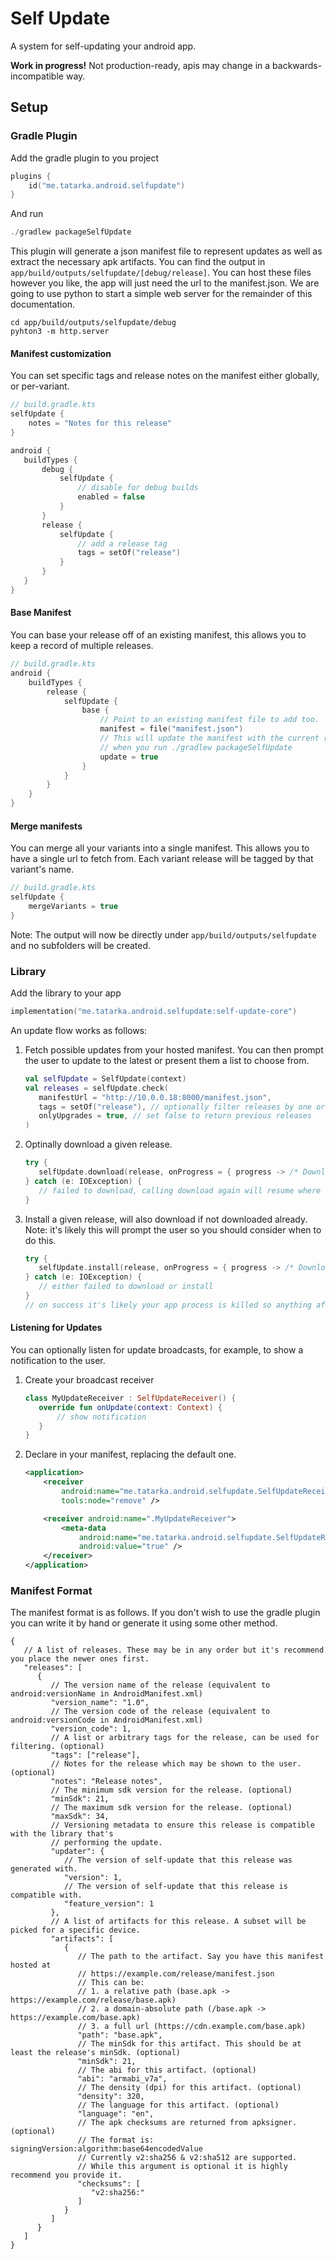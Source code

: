 # Self Update

A system for self-updating your android app.

**Work in progress!** Not production-ready, apis may change in a backwards-incompatible way.

## Setup

### Gradle Plugin

Add the gradle plugin to you project
```kotlin
plugins {
    id("me.tatarka.android.selfupdate")
}
```
And run
```kotlin
./gradlew packageSelfUpdate
```

This plugin will generate a json manifest file to represent updates as well as extract the necessary
apk artifacts. You can find the output in `app/build/outputs/selfupdate/[debug/release]`. You can
host these files however you like, the app will just need the url to the manifest.json. We are going
to use python to start a simple web server for the remainder of this documentation.

```shell
cd app/build/outputs/selfupdate/debug
pyhton3 -m http.server
```

#### Manifest customization

You can set specific tags and release notes on the manifest either globally, or per-variant.

```kotlin
// build.gradle.kts
selfUpdate {
    notes = "Notes for this release"
}

android {
   buildTypes {
       debug {
           selfUpdate {
               // disable for debug builds
               enabled = false
           }
       }
       release {
           selfUpdate {
               // add a release tag
               tags = setOf("release")
           }
       }
   } 
}
```

#### Base Manifest

You can base your release off of an existing manifest, this allows you to keep a record of multiple
releases.

```kotlin
// build.gradle.kts
android {
    buildTypes {
        release {
            selfUpdate {
                base {
                    // Point to an existing manifest file to add too.
                    manifest = file("manifest.json")
                    // This will update the manifest with the current release
                    // when you run ./gradlew packageSelfUpdate
                    update = true
                }
            }
        }
    }
}
```

#### Merge manifests

You can merge all your variants into a single manifest. This allows you to have a single url to
fetch from. Each variant release will be tagged by that variant's name.

```kotlin
// build.gradle.kts
selfUpdate {
    mergeVariants = true
}
```

Note: The output will now be directly under `app/build/outputs/selfupdate` and no subfolders will be
created.

### Library

Add the library to your app
```kotlin
implementation("me.tatarka.android.selfupdate:self-update-core")
```

An update flow works as follows:

1. Fetch possible updates from your hosted manifest. You can then prompt the user to update to the 
   latest or present them a list to choose from.
   ```kotlin
   val selfUpdate = SelfUpdate(context)
   val releases = selfUpdate.check(
      manifestUrl = "http://10.0.0.18:8000/manifest.json",
      tags = setOf("release"), // optionally filter releases by one or more tags
      onlyUpgrades = true, // set false to return previous releases
   )
   ```
2. Optinally download a given release.
   ```kotlin
   try {
      selfUpdate.download(release, onProgress = { progress -> /* Download/Install progress */})
   } catch (e: IOException) {
      // failed to download, calling download again will resume where it left off
   }
   ```
4. Install a given release, will also download if not downloaded already.
   Note: it's likely this will prompt the user so you should consider when to do this.
   ```kotlin
   try {
      selfUpdate.install(release, onProgress = { progress -> /* Download/Install progress */})
   } catch (e: IOException) {
      // either failed to download or install
   }
   // on success it's likely your app process is killed so anything after this would be unreachable.
   ```

#### Listening for Updates

You can optionally listen for update broadcasts, for example, to show a notification to the user.

1. Create your broadcast receiver
   ```kotlin
   class MyUpdateReceiver : SelfUpdateReceiver() {
      override fun onUpdate(context: Context) {
          // show notification
      }
   }
   ```
2. Declare in your manifest, replacing the default one.
   ```xml
   <application>
       <receiver
           android:name="me.tatarka.android.selfupdate.SelfUpdateReceiver"
           tools:node="remove" />

       <receiver android:name=".MyUpdateReceiver">
           <meta-data
               android:name="me.tatarka.android.selfupdate.SelfUpdateReceiver"
               android:value="true" />
       </receiver>
   </application> 
   ```

### Manifest Format

The manifest format is as follows. If you don't wish to use the gradle plugin you can write it by
hand or generate it using some other method.

```json5
{
   // A list of releases. These may be in any order but it's recommend you place the newer ones first.
   "releases": [
      {
         // The version name of the release (equivalent to android:versionName in AndroidManifest.xml)
         "version_name": "1.0",
         // The version code of the release (equivalent to android:versionCode in AndroidManifest.xml)
         "version_code": 1,
         // A list or arbitrary tags for the release, can be used for filtering. (optional)
         "tags": ["release"],
         // Notes for the release which may be shown to the user. (optional)
         "notes": "Release notes",
         // The minimum sdk version for the release. (optional)
         "minSdk": 21,
         // The maximum sdk version for the release. (optional)
         "maxSdk": 34,
         // Versioning metadata to ensure this release is compatible with the library that's 
         // performing the update.
         "updater": {
            // The version of self-update that this release was generated with.
            "version": 1,
            // The version of self-update that this release is compatible with.
            "feature_version": 1
         },
         // A list of artifacts for this release. A subset will be picked for a specific device.
         "artifacts": [
            {
               // The path to the artifact. Say you have this manifest hosted at
               // https://example.com/release/manifest.json
               // This can be:
               // 1. a relative path (base.apk -> https://example.com/release/base.apk)
               // 2. a domain-absolute path (/base.apk -> https://example.com/base.apk)
               // 3. a full url (https://cdn.example.com/base.apk)
               "path": "base.apk",
               // The minSdk for this artifact. This should be at least the release's minSdk. (optional)
               "minSdk": 21,
               // The abi for this artifact. (optional) 
               "abi": "armabi_v7a",
               // The density (dpi) for this artifact. (optional)
               "density": 320,
               // The language for this artifact. (optional)
               "language": "en",
               // The apk checksums are returned from apksigner. (optional)
               // The format is: signingVersion:algorithm:base64encodedValue
               // Currently v2:sha256 & v2:sha512 are supported.
               // While this argument is optional it is highly recommend you provide it.
               "checksums": [
                  "v2:sha256:"
               ]
            }
         ]
      }
   ]
}
```
